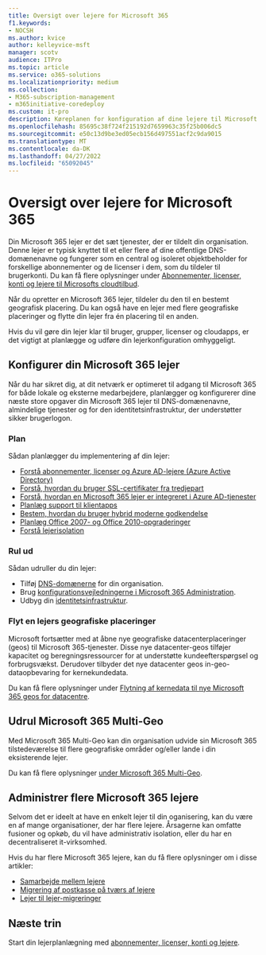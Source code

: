 ```yaml
---
title: Oversigt over lejere for Microsoft 365
f1.keywords:
- NOCSH
ms.author: kvice
author: kelleyvice-msft
manager: scotv
audience: ITPro
ms.topic: article
ms.service: o365-solutions
ms.localizationpriority: medium
ms.collection:
- M365-subscription-management
- m365initiative-coredeploy
ms.custom: it-pro
description: Køreplanen for konfiguration af dine lejere til Microsoft 365.
ms.openlocfilehash: 85695c38f724f215192d7659963c35f25b006dc5
ms.sourcegitcommit: e50c13d9be3ed05ecb156d497551acf2c9da9015
ms.translationtype: MT
ms.contentlocale: da-DK
ms.lasthandoff: 04/27/2022
ms.locfileid: "65092045"
---
```

# <a name="tenant-roadmap-for-microsoft-365"></a>Oversigt over lejere for Microsoft 365

Din Microsoft 365 lejer er det sæt tjenester, der er tildelt din organisation. Denne lejer er typisk knyttet til et eller flere af dine offentlige DNS-domænenavne og fungerer som en central og isoleret objektbeholder for forskellige abonnementer og de licenser i dem, som du tildeler til brugerkonti. Du kan få flere oplysninger under [Abonnementer, licenser, konti og lejere til Microsofts cloudtilbud](subscriptions-licenses-accounts-and-tenants-for-microsoft-cloud-offerings.md).

Når du opretter en Microsoft 365 lejer, tildeler du den til en bestemt geografisk placering. Du kan også have en lejer med flere geografiske placeringer og flytte din lejer fra én placering til en anden.

Hvis du vil gøre din lejer klar til bruger, grupper, licenser og cloudapps, er det vigtigt at planlægge og udføre din lejerkonfiguration omhyggeligt.

## <a name="set-up-your-microsoft-365-tenant"></a>Konfigurer din Microsoft 365 lejer

Når du har sikret dig, at dit netværk er optimeret til adgang til Microsoft 365 for både lokale og eksterne medarbejdere, planlægger og konfigurerer dine næste store opgaver din Microsoft 365 lejer til DNS-domænenavne, almindelige tjenester og for den identitetsinfrastruktur, der understøtter sikker brugerlogon.

### <a name="plan"></a>Plan

Sådan planlægger du implementering af din lejer:

- [Forstå abonnementer, licenser og Azure AD-lejere (Azure Active Directory)](subscriptions-licenses-accounts-and-tenants-for-microsoft-cloud-offerings.md)
- [Forstå, hvordan du bruger SSL-certifikater fra tredjepart](plan-for-third-party-ssl-certificates.md)
- [Forstå, hvordan en Microsoft 365 lejer er integreret i Azure AD-tjenester](integrated-apps-and-azure-ads.md)
- [Planlæg support til klientapps](microsoft-365-client-support-certificate-based-authentication.md)
- [Bestem, hvordan du bruger hybrid moderne godkendelse](hybrid-modern-auth-overview.md)
- [Planlæg Office 2007- og Office 2010-opgraderinger](plan-upgrade-previous-versions-office.md)
- [Forstå lejerisolation](/compliance/assurance/microsoft-365-isolation-controls)

### <a name="deploy"></a>Rul ud

Sådan udruller du din lejer: 

- Tilføj [DNS-domænerne](../admin/setup/add-domain.md) for din organisation.
- Brug [konfigurationsvejledningerne i Microsoft 365 Administration](setup-guides-for-microsoft-365.md).
- Udbyg din [identitetsinfrastruktur](deploy-identity-solution-overview.md).

### <a name="move-a-tenants-geographic-locations"></a>Flyt en lejers geografiske placeringer

Microsoft fortsætter med at åbne nye geografiske datacenterplaceringer (geos) til Microsoft 365-tjenester. Disse nye datacenter-geos tilføjer kapacitet og beregningsressourcer for at understøtte kundeefterspørgsel og forbrugsvækst. Derudover tilbyder det nye datacenter geos in-geo-dataopbevaring for kernekundedata.

Du kan få flere oplysninger under [Flytning af kernedata til nye Microsoft 365 geos for datacentre](moving-data-to-new-datacenter-geos.md).


## <a name="deploy-microsoft-365-multi-geo"></a>Udrul Microsoft 365 Multi-Geo

Med Microsoft 365 Multi-Geo kan din organisation udvide sin Microsoft 365 tilstedeværelse til flere geografiske områder og/eller lande i din eksisterende lejer.

Du kan få flere oplysninger [under Microsoft 365 Multi-Geo](microsoft-365-multi-geo.md).

## <a name="manage-multiple-microsoft-365-tenants"></a>Administrer flere Microsoft 365 lejere 

Selvom det er ideelt at have en enkelt lejer til din oganisering, kan du være en af mange organisationer, der har flere lejere. Årsagerne kan omfatte fusioner og opkøb, du vil have administrativ isolation, eller du har en decentraliseret it-virksomhed.

Hvis du har flere Microsoft 365 lejere, kan du få flere oplysninger om i disse artikler:

- [Samarbejde mellem lejere](microsoft-365-inter-tenant-collaboration.md)
- [Migrering af postkasse på tværs af lejere](cross-tenant-mailbox-migration.md)
- [Lejer til lejer-migreringer](microsoft-365-tenant-to-tenant-migrations.md)

## <a name="next-step"></a>Næste trin

Start din lejerplanlægning med [abonnementer, licenser, konti og lejere](subscriptions-licenses-accounts-and-tenants-for-microsoft-cloud-offerings.md).